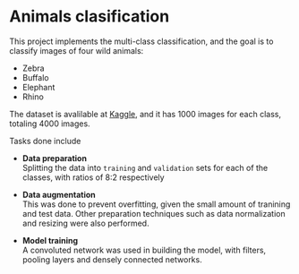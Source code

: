 # Animals clasification

This project implements the multi-class classification, and the goal is to classify images of four wild animals:

-   Zebra
-   Buffalo
-   Elephant
-   Rhino

The dataset is avalilable at [Kaggle](https://www.kaggle.com/datasets/ayushv322/animal-classification), and it has 1000 images for each class, totaling 4000 images.

Tasks done include

-   **Data preparation**  
    Splitting the data into `training` and `validation` sets for each of the classes, with ratios of 8:2 respectively

-   **Data augmentation**  
    This was done to prevent overfitting, given the small amount of tranining and test data. Other preparation techniques such as data normalization and resizing were also performed.

-   **Model training**  
    A convoluted network was used in building the model, with filters, pooling layers and densely connected networks.
